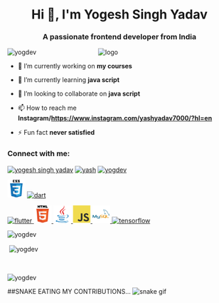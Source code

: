 <h1 align="center">Hi 👋, I'm Yogesh Singh Yadav</h1>


<h3 align="center">A passionate frontend developer from India</h3>
<img align="right" src="https://img.freepik.com/free-vector/web-development-programmer-engineering-coding-website-augmented-reality-interface-screens-developer-project-engineer-programming-software-application-design-cartoon-illustration_107791-3863.jpg?w=1060&t=st=1661889761~exp=1661890361~hmac=1ea38555ecb894d1489d1db42ca9209b6cb5992ffd152584442d90633f45bf81" alt="logo" width="300px">

<p align="left"> <img src="https://komarev.com/ghpvc/?username=yogdev&label=Profile%20views&color=0e75b6&style=flat" alt="yogdev" /> </p>

- 🔭 I’m currently working on **my courses**

- 🌱 I’m currently learning **java script**

- 👯 I’m looking to collaborate on **java script**

- 📫 How to reach me **Instagram/https://www.instagram.com/yashyadav7000/?hl=en**

- ⚡ Fun fact **never satisfied**

<h3 align="left">Connect with me:</h3>
<p align="left">
<a href="https://linkedin.com/in/yogesh singh yadav" target="blank"><img align="center" src="https://raw.githubusercontent.com/rahuldkjain/github-profile-readme-generator/master/src/images/icons/Social/linked-in-alt.svg" alt="yogesh singh yadav" height="30" width="40" /></a>
<a href="https://fb.com/yash" target="blank"><img align="center" src="https://raw.githubusercontent.com/rahuldkjain/github-profile-readme-generator/master/src/images/icons/Social/facebook.svg" alt="yash" height="30" width="40" /></a>
<a href="https://www.leetcode.com/yogdev" target="blank"><img align="center" src="https://raw.githubusercontent.com/rahuldkjain/github-profile-readme-generator/master/src/images/icons/Social/leet-code.svg" alt="yogdev" height="30" width="40" /></a>
</p>


 <img src="https://raw.githubusercontent.com/devicons/devicon/master/icons/css3/css3-original-wordmark.svg" alt="css3" width="40" height="40"/> </a> <a href="https://dart.dev" target="_blank" rel="noreferrer"> <img src="https://www.vectorlogo.zone/logos/dartlang/dartlang-icon.svg" alt="dart" width="40" height="40"/> </a> <a href="https://flutter.dev" target="_blank" rel="noreferrer"> 

 <img src="https://www.vectorlogo.zone/logos/flutterio/flutterio-icon.svg" alt="flutter" width="40" height="40"/> </a> <a href="https://www.w3.org/html/" target="_blank" rel="noreferrer"> <img src="https://raw.githubusercontent.com/devicons/devicon/master/icons/html5/html5-original-wordmark.svg" alt="html5" width="40" height="40"/> </a> <a href="https://www.java.com" target="_blank" rel="noreferrer"> <img src="https://raw.githubusercontent.com/devicons/devicon/master/icons/java/java-original.svg" alt="java" width="40" height="40"/> </a> <a href="https://developer.mozilla.org/en-US/docs/Web/JavaScript" target="_blank" rel="noreferrer"> <img src="https://raw.githubusercontent.com/devicons/devicon/master/icons/javascript/javascript-original.svg" alt="javascript" width="40" height="40"/> </a> <a href="https://www.mysql.com/" target="_blank" rel="noreferrer"> <img src="https://raw.githubusercontent.com/devicons/devicon/master/icons/mysql/mysql-original-wordmark.svg" alt="mysql" width="40" height="40"/> </a> <a href="https://www.tensorflow.org" target="_blank" rel="noreferrer"> <img src="https://www.vectorlogo.zone/logos/tensorflow/tensorflow-icon.svg" alt="tensorflow" width="40" height="40"/> </a> </p>

<p><img align="left" src="https://github-readme-stats.vercel.app/api/top-langs?username=yogdev&show_icons=true&locale=en&layout=compact" alt="yogdev" /></p>
<br>
<p>&nbsp;<img align="center" src="https://github-readme-stats.vercel.app/api?username=yogdev&show_icons=true&locale=en" alt="yogdev" /></p>
 <br>
<p><img align="center" src="https://github-readme-streak-stats.herokuapp.com/?user=yogdev&" alt="yogdev" /></p>

##SNAKE EATING MY CONTRIBUTIONS...
![snake gif](https://github.com/YOGDEV/YOGDEV/blob/output/github-contribution-grid-snake.gif)
